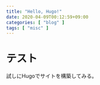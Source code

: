 ```yaml
---
title: "Hello, Hugo!"
date: 2020-04-09T00:12:59+09:00
categories: [ "blog" ]
tags: [ "misc" ]
---
```


# テスト

試しにHugoでサイトを構築してみる。